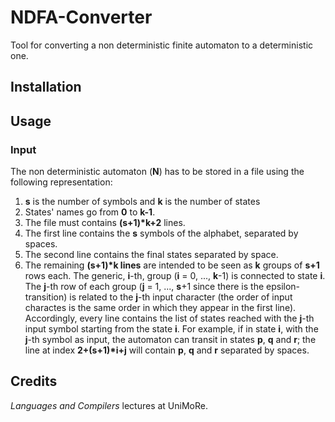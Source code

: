 # NDFA-Converter
Tool for converting a non deterministic finite automaton to a deterministic one.
## Installation

## Usage
### Input
The non deterministic automaton (**N**) has to be stored in a file using the following representation:
1. **s** is the number of symbols and **k** is the number of states
2. States' names go from **0** to **k-1**.
3. The file must contains **(s+1)\*k+2** lines.
4. The first line contains the **s** symbols of the alphabet, separated by spaces.
5. The second line contains the final states separated by space.
6. The remaining **(s+1)\*k lines** are intended to be seen as **k** groups of **s+1** rows each. The generic, **i**-th, group (**i** = 0, ..., **k**-1) is connected to state **i**. The **j**-th row of each group (**j** = 1, ..., **s**+1 since there is the epsilon-transition) is related to the **j**-th input character (the order of input charactes is the same order in which they appear in the first line). Accordingly, every line contains the list of states reached with the **j**-th input symbol starting from the state **i**. For example, if in state **i**, with the **j**-th symbol as input, the automaton can transit in states **p**, **q** and **r**; the line at index **2+(s+1)\*i+j** will contain **p**, **q** and **r** separated by spaces.

## Credits
_Languages and Compilers_ lectures at UniMoRe.
